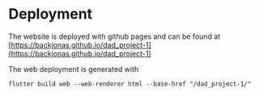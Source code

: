 # Deployment

The website is deployed with github pages and can be found at [https://backjonas.github.io/dad_project-1](https://backjonas.github.io/dad_project-1)

The web deployment is generated with

```
flutter build web --web-renderer html --base-href "/dad_project-1/"
```
